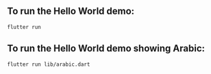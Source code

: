 ## To run the Hello World demo:

```sh
flutter run
```

## To run the Hello World demo showing Arabic:

```sh
flutter run lib/arabic.dart
```
